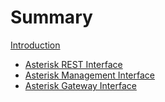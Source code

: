 # Summary

[Introduction](./introduction.md)

- [Asterisk REST Interface]()
- [Asterisk Management Interface]()
- [Asterisk Gateway Interface]()
